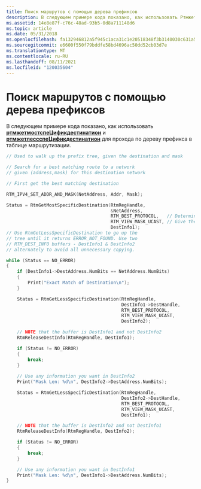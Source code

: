 ```yaml
---
title: Поиск маршрутов с помощью дерева префиксов
description: В следующем примере кода показано, как использовать РтмжетмостспеЦификдестинатион и РтмжетлессспеЦификдестинатион для прохода по дереву префикса в таблице маршрутизации.
ms.assetid: 14e8e87f-c76c-48ad-93b5-0d8a711148d6
ms.topic: article
ms.date: 05/31/2018
ms.openlocfilehash: fa132946812a5f945c1aca31c1e20518348f3b3140030c631a5f0f9c62b2db19
ms.sourcegitcommit: e6600f550f79bddfe58bd4696ac50dd52cb03d7e
ms.translationtype: MT
ms.contentlocale: ru-RU
ms.lasthandoff: 08/11/2021
ms.locfileid: "120035604"
---
```

# <a name="search-for-routes-using-a-prefix-tree"></a>Поиск маршрутов с помощью дерева префиксов

В следующем примере кода показано, как использовать [**ртмжетмостспеЦификдестинатион**](/windows/desktop/api/Rtmv2/nf-rtmv2-rtmgetmostspecificdestination) и [**ртмжетлессспеЦификдестинатион**](/windows/desktop/api/Rtmv2/nf-rtmv2-rtmgetlessspecificdestination) для прохода по дереву префикса в таблице маршрутизации.


```C++
// Used to walk up the prefix tree, given the destination and mask

// Search for a best matching route to a network
// given (address,mask) for this destination network

// First get the best matching destination

RTM_IPV4_SET_ADDR_AND_MASK(NetAddress, Addr, Mask);

Status = RtmGetMostSpecificDestination(RtmRegHandle,
                                       &NetAddress,
                                       RTM_BEST_PROTOCOL,   // Determines which route information is returned.
                                       RTM_VIEW_MASK_UCAST, // Give the information for best unicast route
                                       DestInfo1);
// Use RtmGetLessSpecificDestination to go up the
// tree until it returns ERROR_NOT_FOUND. Use two
// RTM_DEST_INFO buffers - DestInfo1 & DestInfo2
// alternately to avoid all unnecessary copying.

while (Status == NO_ERROR)
{
    if (DestInfo1->DestAddress.NumBits == NetAddress.NumBits)
    {
        Print("Exact Match of Destination\n");
    }

    Status = RtmGetLessSpecificDestination(RtmRegHandle,
                                           DestInfo1->DestHandle,
                                           RTM_BEST_PROTOCOL,
                                           RTM_VIEW_MASK_UCAST,
                                           DestInfo2);

    // NOTE that the buffer is DestInfo1 and not DestInfo2
    RtmReleaseDestInfo(RtmRegHandle, DestInfo1);

    if (Status != NO_ERROR) 
    {
        break;
    }
    
    // Use any information you want in DestInfo2
    Print("Mask Len: %d\n", DestInfo2->DestAddress.NumBits);

    Status = RtmGetLessSpecificDestination(RtmRegHandle,
                                           DestInfo2->DestHandle,
                                           RTM_BEST_PROTOCOL,
                                           RTM_VIEW_MASK_UCAST,
                                           DestInfo1);

    // NOTE that the buffer is DestInfo2 and not DestInfo1
    RtmReleaseDestInfo(RtmRegHandle, DestInfo2);

    if (Status != NO_ERROR) 
    {
        break;
    }

    // Use any information you want in DestInfo1
    Print("Mask Len: %d\n", DestInfo1->DestAddress.NumBits);
}
```



 

 





